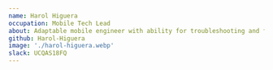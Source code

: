 ```yaml
---
name: Harol Higuera
occupation: Mobile Tech Lead
about: Adaptable mobile engineer with ability for troubleshooting and finding creative solutions to complex development challenges.
github: Harol-Higuera
image: './harol-higuera.webp'
slack: UCQAS18FQ
---
```

